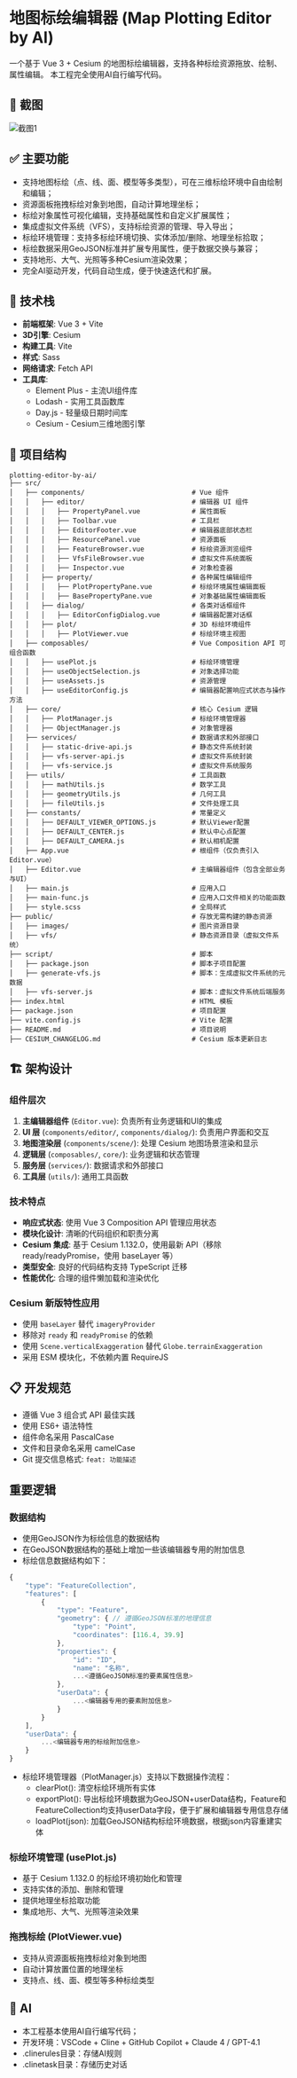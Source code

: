# 地图标绘编辑器 (Map Plotting Editor by AI)

一个基于 Vue 3 + Cesium 的地图标绘编辑器，支持各种标绘资源拖放、绘制、属性编辑。
本工程完全使用AI自行编写代码。

## 🎨 截图
![截图1](public/images/screenshot01.png)

## ✅ 主要功能

- 支持地图标绘（点、线、面、模型等多类型），可在三维标绘环境中自由绘制和编辑；
- 资源面板拖拽标绘对象到地图，自动计算地理坐标；
- 标绘对象属性可视化编辑，支持基础属性和自定义扩展属性；
- 集成虚拟文件系统（VFS），支持标绘资源的管理、导入导出；
- 标绘环境管理：支持多标绘环境切换、实体添加/删除、地理坐标拾取；
- 标绘数据采用GeoJSON标准并扩展专用属性，便于数据交换与兼容；
- 支持地形、大气、光照等多种Cesium渲染效果；
- 完全AI驱动开发，代码自动生成，便于快速迭代和扩展。

## 🚀 技术栈

- **前端框架**: Vue 3 + Vite
- **3D引擎**: Cesium
- **构建工具**: Vite
- **样式**: Sass
- **网络请求**: Fetch API
- **工具库**: 
  - Element Plus - 主流UI组件库
  - Lodash - 实用工具函数库
  - Day.js - 轻量级日期时间库
  - Cesium - Cesium三维地图引擎

## 📁 项目结构

```
plotting-editor-by-ai/
├── src/
│   ├── components/                           # Vue 组件
│   │   ├── editor/                           # 编辑器 UI 组件
│   │   │   ├── PropertyPanel.vue             # 属性面板
│   │   │   ├── Toolbar.vue                   # 工具栏
│   │   │   ├── EditorFooter.vue              # 编辑器底部状态栏
│   │   │   ├── ResourcePanel.vue             # 资源面板
│   │   │   ├── FeatureBrowser.vue            # 标绘资源浏览组件
│   │   │   ├── VfsFileBrowser.vue            # 虚拟文件系统面板
│   │   │   ├── Inspector.vue                 # 对象检查器
│   │   ├── property/                         # 各种属性编辑组件
│   │   │   ├── PlotPropertyPane.vue          # 标绘环境属性编辑面板
│   │   │   ├── BasePropertyPane.vue          # 对象基础属性编辑面板
│   │   ├── dialog/                           # 各类对话框组件
│   │   │   ├── EditorConfigDialog.vue        # 编辑器配置对话框
│   │   ├── plot/                             # 3D 标绘环境组件
│   │   │   ├── PlotViewer.vue                # 标绘环境主视图
│   ├── composables/                          # Vue Composition API 可组合函数
│   │   ├── usePlot.js                        # 标绘环境管理
│   │   ├── useObjectSelection.js             # 对象选择功能
│   │   ├── useAssets.js                      # 资源管理
│   │   ├── useEditorConfig.js                # 编辑器配置响应式状态与操作方法
│   ├── core/                                 # 核心 Cesium 逻辑
│   │   ├── PlotManager.js                    # 标绘环境管理器
│   │   ├── ObjectManager.js                  # 对象管理器
│   ├── services/                             # 数据请求和外部接口
│   │   ├── static-drive-api.js               # 静态文件系统封装
│   │   ├── vfs-server-api.js                 # 虚拟文件系统封装
│   │   ├── vfs-service.js                    # 虚拟文件系统服务
│   ├── utils/                                # 工具函数
│   │   ├── mathUtils.js                      # 数学工具
│   │   ├── geometryUtils.js                  # 几何工具
│   │   ├── fileUtils.js                      # 文件处理工具
│   ├── constants/                            # 常量定义
│   │   ├── DEFAULT_VIEWER_OPTIONS.js         # 默认Viewer配置
│   │   ├── DEFAULT_CENTER.js                 # 默认中心点配置
│   │   ├── DEFAULT_CAMERA.js                 # 默认相机配置
│   ├── App.vue                               # 根组件（仅负责引入Editor.vue）
│   ├── Editor.vue                            # 主编辑器组件（包含全部业务与UI）
│   ├── main.js                               # 应用入口
│   ├── main-func.js                          # 应用入口文件相关的功能函数
│   ├── style.scss                            # 全局样式
├── public/                                   # 存放无需构建的静态资源
│   ├── images/                               # 图片资源目录
│   ├── vfs/                                  # 静态资源目录（虚拟文件系统）
├── script/                                   # 脚本
│   ├── package.json                          # 脚本子项目配置
│   ├── generate-vfs.js                       # 脚本：生成虚拟文件系统的元数据
│   ├── vfs-server.js                         # 脚本：虚拟文件系统后端服务
├── index.html                                # HTML 模板
├── package.json                              # 项目配置
├── vite.config.js                            # Vite 配置
├── README.md                                 # 项目说明
├── CESIUM_CHANGELOG.md                       # Cesium 版本更新日志

```

## 🏗️ 架构设计

### 组件层次

1. **主编辑器组件** (`Editor.vue`): 负责所有业务逻辑和UI的集成
2. **UI 层** (`components/editor/`, `components/dialog/`): 负责用户界面和交互
3. **地图渲染层** (`components/scene/`): 处理 Cesium 地图场景渲染和显示
4. **逻辑层** (`composables/`, `core/`): 业务逻辑和状态管理
5. **服务层** (`services/`): 数据请求和外部接口
6. **工具层** (`utils/`): 通用工具函数

### 技术特点

- **响应式状态**: 使用 Vue 3 Composition API 管理应用状态
- **模块化设计**: 清晰的代码组织和职责分离
- **Cesium 集成**: 基于 Cesium 1.132.0，使用最新 API（移除 ready/readyPromise，使用 baseLayer 等）
- **类型安全**: 良好的代码结构支持 TypeScript 迁移
- **性能优化**: 合理的组件懒加载和渲染优化

### Cesium 新版特性应用

- 使用 `baseLayer` 替代 `imageryProvider`
- 移除对 `ready` 和 `readyPromise` 的依赖
- 使用 `Scene.verticalExaggeration` 替代 `Globe.terrainExaggeration`
- 采用 ESM 模块化，不依赖内置 RequireJS

## 📋 开发规范

- 遵循 Vue 3 组合式 API 最佳实践
- 使用 ES6+ 语法特性
- 组件命名采用 PascalCase
- 文件和目录命名采用 camelCase
- Git 提交信息格式: `feat: 功能描述`

## 重要逻辑

### 数据结构
- 使用GeoJSON作为标绘信息的数据结构
- 在GeoJSON数据结构的基础上增加一些该编辑器专用的附加信息
- 标绘信息数据结构如下：
```js
{
    "type": "FeatureCollection",
    "features": [
        {
            "type": "Feature",
            "geometry": { // 遵循GeoJSON标准的地理信息
                "type": "Point",
                "coordinates": [116.4, 39.9]
            },
            "properties": {
                "id": "ID",
                "name": "名称",
                ...<遵循GeoJSON标准的要素属性信息>
            },
            "userData": {
                ...<编辑器专用的要素附加信息>
            }
        }
    ],
    "userData": {
        ...<编辑器专用的标绘附加信息>
    }
}
```

- 标绘环境管理器（PlotManager.js）支持以下数据操作流程：
  - clearPlot(): 清空标绘环境所有实体
  - exportPlot(): 导出标绘环境数据为GeoJSON+userData结构，Feature和FeatureCollection均支持userData字段，便于扩展和编辑器专用信息存储
  - loadPlot(json): 加载GeoJSON结构标绘环境数据，根据json内容重建实体

### 标绘环境管理 (usePlot.js)
- 基于 Cesium 1.132.0 的标绘环境初始化和管理
- 支持实体的添加、删除和管理
- 提供地理坐标拾取功能
- 集成地形、大气、光照等渲染效果

### 拖拽标绘 (PlotViewer.vue)
- 支持从资源面板拖拽标绘对象到地图
- 自动计算放置位置的地理坐标
- 支持点、线、面、模型等多种标绘类型

## 💯 AI

- 本工程基本使用AI自行编写代码；
- 开发环境：VSCode + Cline + GitHub Copilot + Claude 4 / GPT-4.1
- .clinerules目录：存储AI规则
- .clinetask目录：存储历史对话
